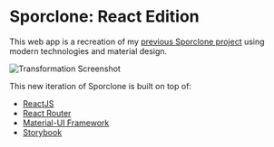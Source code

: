 # Sporclone: React Edition

This web app is a recreation of my [previous Sporclone project][old-sporclone]
using modern technologies and material design.

[old-sporclone]: https://github.com/BenJetson/sporclone

![Transformation Screenshot](https://user-images.githubusercontent.com/10427974/103158559-054faa80-478d-11eb-9d34-3fbcc295354c.png)

This new iteration of Sporclone is built on top of:

- [ReactJS](https://reactjs.org)
- [React Router](https://reactrouter.com)
- [Material-UI Framework](https://material-ui.com)
- [Storybook](https://storybook.js.org)
